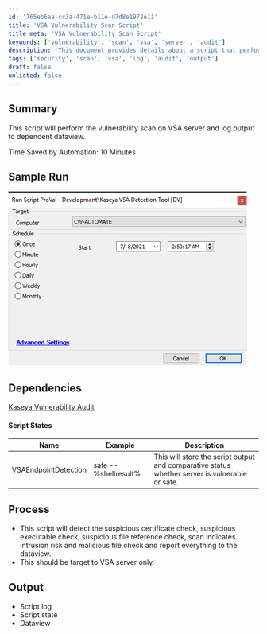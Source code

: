 ```yaml
---
id: '765eb6aa-cc3a-471e-b11e-d7d8e1972e11'
title: 'VSA Vulnerability Scan Script'
title_meta: 'VSA Vulnerability Scan Script'
keywords: ['vulnerability', 'scan', 'vsa', 'server', 'audit']
description: 'This document provides details about a script that performs a vulnerability scan on a Kaseya VSA server, logging the output to a dependent dataview. It includes a summary of the script's functionality, sample run images, dependencies, and the processes involved in detecting vulnerabilities.'
tags: ['security', 'scan', 'vsa', 'log', 'audit', 'output']
draft: false
unlisted: false
---
```

## Summary

This script will perform the vulnerability scan on VSA server and log output to dependent dataview.

Time Saved by Automation: 10 Minutes

## Sample Run

![Sample Run](../../../static/img/Kaseya-VSA-Detection-Tool/image_1.png)

## Dependencies

[Kaseya Vulnerability Audit](https://proval.itglue.com/DOC-5078775-7836236)

#### Script States

| Name                     | Example               | Description                                                                                       |
|--------------------------|-----------------------|---------------------------------------------------------------------------------------------------|
| VSAEndpointDetection      | safe -- %shellresult% | This will store the script output and comparative status whether server is vulnerable or safe.   |

## Process

- This script will detect the suspicious certificate check, suspicious executable check, suspicious file reference check, scan indicates intrusion risk and malicious file check and report everything to the dataview.
- This should be target to VSA server only.

## Output

- Script log
- Script state
- Dataview







